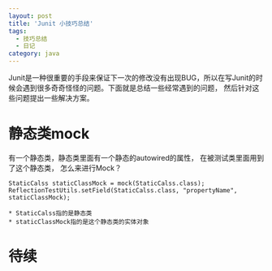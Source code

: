 ```yaml
---
layout: post
title: 'Junit 小技巧总结'
tags:
  - 技巧总结
  - 日记
category: java
---
```

Junit是一种很重要的手段来保证下一次的修改没有出现BUG，所以在写Junit的时候会遇到很多奇奇怪怪的问题。下面就是总结一些经常遇到的问题， 然后针对这些问题提出一些解决方案。
<!--more-->
# 静态类mock
有一个静态类，静态类里面有一个静态的autowired的属性， 在被测试类里面用到了这个静态类， 怎么来进行Mock？

    StaticCalss staticClassMock = mock(StaticCalss.class);
    ReflectionTestUtils.setField(StaticCalss.class, "propertyName", staticClassMock);

    * StaticCalss指的是静态类
    * staticClassMock指的是这个静态类的实体对象

# 待续
